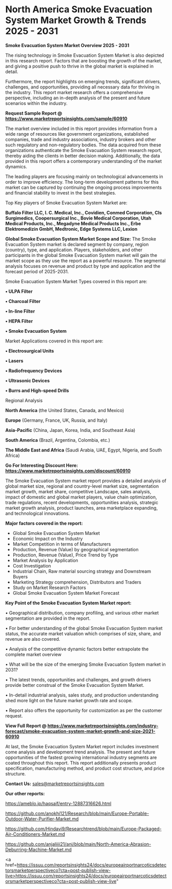 # North America Smoke Evacuation System Market Growth & Trends 2025 - 2031

<Strong> Smoke Evacuation System Market Overview 2025 - 2031</strong>

The rising technology in Smoke Evacuation System Market is also depicted in this research report. Factors that are boosting the growth of the market, and giving a positive push to thrive in the global market is explained in detail.

Furthermore, the report highlights on emerging trends, significant drivers, challenges, and opportunities, providing all necessary data for thriving in the industry. This report market research offers a comprehensive perspective, including an in-depth analysis of the present and future scenarios within the industry.

<strong>Request Sample Report @ <a href=https://www.marketreportsinsights.com/sample/60910>https://www.marketreportsinsights.com/sample/60910</a></strong>

The market overview included in this report provides information from a wide range of resources like government organizations, established companies, trade and industry associations, industry brokers and other such regulatory and non-regulatory bodies. The data acquired from these organizations authenticate the Smoke Evacuation System research report, thereby aiding the clients in better decision making. Additionally, the data provided in this report offers a contemporary understanding of the market dynamics.

The leading players are focusing mainly on technological advancements in order to improve efficiency. The long-term development patterns for this market can be captured by continuing the ongoing process improvements and financial stability to invest in the best strategies.

Top Key players of Smoke Evacuation System Market are:

<strong>Buffalo Filter LLC, I. C. Medical, Inc., Covidien, Conmed Corporation, Cls Surgimedics, Coopersurgical Inc., Bovie Medical Corporation, Utah Medical Products, Inc., Megadyne Medical Products Inc., Erbe Elektromedizin GmbH, Medtronic, Edge Systems LLC, Lexion</strong>

<strong><b>Global Smoke Evacuation System Market Scope and Size:</b></strong>
The Smoke Evacuation System market is declared segment by company, region (country), type, and application. Players, stakeholders, and other participants in the global Smoke Evacuation System market will gain the market scope as they use the report as a powerful resource. The segmental analysis focuses on revenue and product by type and application and the forecast period of 2025-2031.

Smoke Evacuation System Market Types covered in this report are:

<strong>• ULPA Filter

• Charcoal Filter

• In-line Filter

• HEPA Filter

• Smoke Evacuation System</strong>

Market Applications covered in this report are:

<strong>• Electrosurgical Units

• Lasers

• Radiofrequency Devices

• Ultrasonic Devices

• Burrs and High-speed Drills</strong> 

Regional Analysis

<strong>North America</strong> (the United States, Canada, and Mexico)

<strong>Europe</strong> (Germany, France, UK, Russia, and Italy)

<strong>Asia-Pacific</strong> (China, Japan, Korea, India, and Southeast Asia)

<strong>South America</strong> (Brazil, Argentina, Colombia, etc.)

<strong>The Middle East and Africa</strong> (Saudi Arabia, UAE, Egypt, Nigeria, and South Africa)

<strong>Go For Interesting Discount Here: <a href=https://www.marketreportsinsights.com/discount/60910>https://www.marketreportsinsights.com/discount/60910</a></strong>

The Smoke Evacuation System market report provides a detailed analysis of global market size, regional and country-level market size, segmentation market growth, market share, competitive Landscape, sales analysis, impact of domestic and global market players, value chain optimization, trade regulations, recent developments, opportunities analysis, strategic market growth analysis, product launches, area marketplace expanding, and technological innovations.

<strong><b>Major factors covered in the report:</b></strong>
<ul>
  <li>Global Smoke Evacuation System Market </li>
  <li>Economic Impact on the Industry</li>
  <li>Market Competition in terms of Manufacturers</li>
  <li>Production, Revenue (Value) by geographical segmentation</li>
  <li>Production, Revenue (Value), Price Trend by Type</li>
  <li>Market Analysis by Application</li>
  <li>Cost Investigation</li>
  <li>Industrial Chain, Raw material sourcing strategy and Downstream Buyers</li>
  <li>Marketing Strategy comprehension, Distributors and Traders</li>
  <li>Study on Market Research Factors</li>
  <li>Global Smoke Evacuation System Market Forecast</li>
</ul>

<strong><b>Key Point of the Smoke Evacuation System Market report:</b></strong>

• Geographical distribution, company profiling, and various other market segmentation are provided in the report.

• For better understanding of the global Smoke Evacuation System market status, the accurate market valuation which comprises of size, share, and revenue are also covered.

• Analysis of the competitive dynamic factors better extrapolate the complete market overview

• What will be the size of the emerging Smoke Evacuation System market in 2031?

• The latest trends, opportunities and challenges, and growth drivers provide better construal of the Smoke Evacuation System Market.

• In-detail industrial analysis, sales study, and production understanding shed more light on the future market growth rate and scope.

• Report also offers the opportunity for customization as per the customer request.

<strong><b>View Full Report @ <a href=https://www.marketreportsinsights.com/industry-forecast/smoke-evacuation-system-market-growth-and-size-2021-60910>https://www.marketreportsinsights.com/industry-forecast/smoke-evacuation-system-market-growth-and-size-2021-60910</a></b></strong>


At last, the Smoke Evacuation System Market report includes investment come analysis and development trend analysis. The present and future opportunities of the fastest growing international industry segments are coated throughout this report. This report additionally presents product specification, manufacturing method, and product cost structure, and price structure.

<strong>Contact Us:</strong>
sales@marketreportsinsights.com

<strong>Our other reports:</strong>

<a href=https://ameblo.jp/haqsaif/entry-12887316626.html>https://ameblo.jp/haqsaif/entry-12887316626.html</a>

<a href=https://github.com/anokhi121/Research/blob/main/Europe-Portable-Outdoor-Water-Purifier-Market.md>https://github.com/anokhi121/Research/blob/main/Europe-Portable-Outdoor-Water-Purifier-Market.md</a>

<a href=https://github.com/Hindavi9/Researchtrend/blob/main/Europe-Packaged-Air-Conditioners-Market.md>https://github.com/Hindavi9/Researchtrend/blob/main/Europe-Packaged-Air-Conditioners-Market.md</a>

<a href=https://github.com/anjaliiii21/ani/blob/main/North-America-Abrasion-Deburring-Machine-Market.md>https://github.com/anjaliiii21/ani/blob/main/North-America-Abrasion-Deburring-Machine-Market.md</a>

<a href=https://issuu.com/reportsinsights24/docs/europeairportnarcoticsdetectorsmarketperspectiveco?cta=post-publish-view-live>https://issuu.com/reportsinsights24/docs/europeairportnarcoticsdetectorsmarketperspectiveco?cta=post-publish-view-live</a>"
